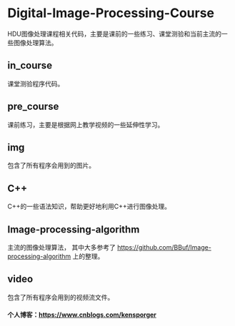 # Digital-Image-Processing-Course
HDU图像处理课程相关代码，主要是课前的一些练习、课堂测验和当前主流的一些图像处理算法。

## in_course
课堂测验程序代码。

## pre_course
课前练习，主要是根据网上教学视频的一些延伸性学习。

## img 
包含了所有程序会用到的图片。
  
## C++
C++的一些语法知识，帮助更好地利用C++进行图像处理。
  
## Image-processing-algorithm
主流的图像处理算法， 其中大多参考了 https://github.com/BBuf/Image-processing-algorithm 上的整理。

## video
包含了所有程序会用到的视频流文件。

#### 个人博客：https://www.cnblogs.com/kensporger
  

